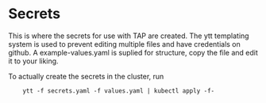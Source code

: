 # Secrets

This is where the secrets for use with TAP are created.
The ytt templating system is used to prevent editing multiple files and have credentials on github.
A example-values.yaml is suplied for structure, copy the file and edit it to your liking.

To actually create the secrets in the cluster, run

```
    ytt -f secrets.yaml -f values.yaml | kubectl apply -f-
```
